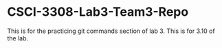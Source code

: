 # CSCI-3308-Lab3-Team3-Repo
This is for the practicing git commands section of lab 3.
This is for 3.10 of the lab.